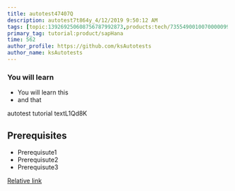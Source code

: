 ```yaml
---
title: autotest47407Q
description: autotest7t864y_4/12/2019 9:50:12 AM
tags: [topic:139269250608756787992873,products:tech/73554900100700000996,tutorial:experience/advanced]
primary_tag: tutorial:product/sapHana
time: 562
author_profile: https://github.com/ksAutotests
author_name: ksAutotests
---
```

### You will learn
- You will learn this
- and that

autotest tutorial textL1Qd8K

## Prerequisites
- Prerequisute1
- Prerequisute2
- Prerequisute3

[Relative link](autotest_tutorial4b05p6)
